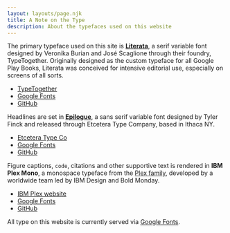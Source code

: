 ```yaml
---
layout: layouts/page.njk
title: A Note on the Type
description: About the typefaces used on this website
---
```


The primary typeface used on this site is <b>[Literata](https://www.type-together.com/literata-font)</b>, a serif variable font designed by Veronika Burian and José Scaglione through their foundry, TypeTogether. Originally designed as the custom typeface for all Google Play Books, Literata was conceived for intensive editorial use, especially on screens of all sorts.

- [TypeTogether](https://www.type-together.com/literata-font)
- [Google Fonts](https://fonts.google.com/specimen/Literata)
- [GitHub](https://github.com/googlefonts/literata)

Headlines are set in <b>[Epilogue](https://etceteratype.co/epilogue)</b>, a sans serif variable font designed by Tyler Finck and released through Etcetera Type Company, based in Ithaca NY.

- [Etcetera Type Co](https://etceteratype.co/epilogue)
- [Google Fonts](https://fonts.google.com/specimen/Epilogue)
- [GitHub](https://github.com/Etcetera-Type-Co/epilogue)

Figure captions, <code>code</code>, citations and other supportive text is rendered in <b>IBM Plex Mono</b>, a monospace typeface from the [Plex family](https://www.ibm.com/plex/), developed by a worldwide team led by IBM Design and Bold Monday.

- [IBM Plex website](https://www.ibm.com/plex/)
- [Google Fonts](https://fonts.google.com/specimen/IBM+Plex+Mono)
- [GitHub](https://github.com/IBM/plex/)

All type on this website is currently served via [Google Fonts](https://fonts.google.com/).
